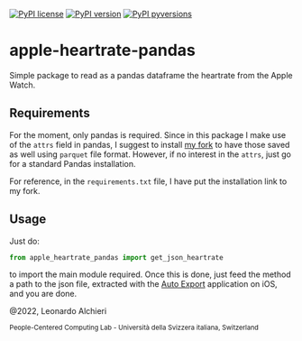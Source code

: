 [![PyPI license](https://img.shields.io/pypi/l/ansicolortags.svg)](https://pypi.org/project/YoutubeScraper/)
[![PyPI version](https://badge.fury.io/py/apple-heartrate-pandas.svg)](https://badge.fury.io/py/apple-heartrate-pandas)
[![PyPI pyversions](https://img.shields.io/pypi/pyversions/pybadges.svg)](https://pypi.org/project/apple-heartrate-pandas/)

# apple-heartrate-pandas
Simple package to read as a pandas dataframe the heartrate from the Apple Watch.

## Requirements
For the moment, only pandas is required. Since in this package I make use of the `attrs` field in pandas, I suggest to install [my fork](https://github.com/LeonardoAlchieri/pandas/tree/attrs_in_parquet_metadata) to have those saved as well using `parquet` file format. However, if no interest in the `attrs`, just go for a standard Pandas installation.

For reference, in the `requirements.txt` file, I have put the installation link to my fork.

## Usage

Just do:
```python
from apple_heartrate_pandas import get_json_heartrate
```
to import the main module required. Once this is done, just feed the method a path to the json file, extracted with the [Auto Export](https://apps.apple.com/us/app/health-auto-export-json-csv/id1115567069) application on iOS, and you are done. 

@2022, Leonardo Alchieri

<sub>People-Centered Computing Lab - Università della Svizzera italiana, Switzerland</sub>

